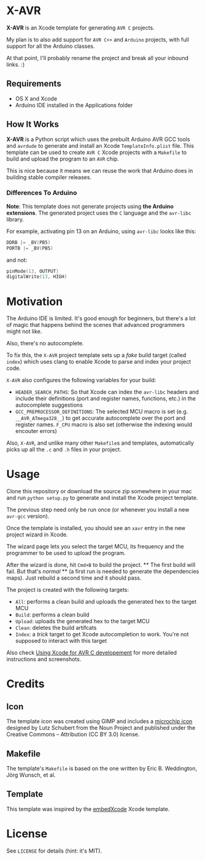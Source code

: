 # X-AVR

**X-AVR** is an Xcode template for generating `AVR C` projects.

My plan is to also add support for `AVR C++` and `Arduino` projects,
with full support for all the Arduino classes.

At that point, I'll probably rename the project and break all your
inbound links. :)

## Requirements

* OS X and Xcode
* Arduino IDE installed in the Applications folder

## How It Works

**X-AVR** is a Python script which uses the prebuilt Arduino AVR GCC tools and
`avrdude` to generate and install an Xcode `TemplateInfo.plist` file.
This template can be used to create `AVR C` Xcode projects with a `Makefile`
to build and upload the program to an `AVR` chip.

This is nice because it means we can reuse the work that Arduino does in
building stable compiler releases.

### Differences To Arduino

**Note**: This template does not generate projects using **the Arduino extensions**.
The generated project uses the `C` language and the `avr-libc` library.

For example, activating pin 13 on an Arduino, using `avr-libc` looks like this:

```C
DDRB |= _BV(PB5)
PORTB |= _BV(PB5)
```

and not:

```C
pinMode(13, OUTPUT)
digitalWrite(13, HIGH)
```

# Motivation

The Arduino IDE is limited. It's good enough for beginners, but there's a
lot of magic that happens behind the scenes that advanced programmers
might not like.

Also, there's no autocomplete.

To fix this, the `X-AVR` project template sets up a *fake* build target
(called `index`) which uses clang to enable Xcode to parse and index
your project code.

`X-AVR` also configures the following variables for your build:
* `HEADER_SEARCH_PATHS`: So that Xcode can index the `avr-libc` headers and include their definitions (port and register names, functions, etc.) in the autocomplete suggestions
* `GCC_PREPROCESSOR_DEFINITIONS`: The selected MCU macro is set (e.g. `__AVR_ATmega328__`) to get accurate autocomplete over the port and register names. `F_CPU` macro is also set (otherwise the indexing would encouter errors)

Also, `X-AVR`, and unlike many other `Makefile`s and templates, automatically picks up all the `.c` and `.h` files in your project.

# Usage

Clone this repository or download the source zip somewhere in your mac and run `python setup.py` to generate and install the Xcode project template.

The previous step need only be run once (or whenever you install a new `avr-gcc` version).

Once the template is installed, you should see an `xavr` entry in the new project wizard in Xcode.

The wizard page lets you select the target MCU, its frequency and the programmer to be used to upload the program.

After the wizard is done, hit `Cmd+B` to build the project.
** The first build will fail. But that's *normal* ** (a first run is needed to generate the dependencies maps).
Just rebuild a second time and it should pass.

The project is created with the following targets:

* `All`: performs a clean build and uploads the generated hex to the target MCU
* `Build`: performs a clean build
* `Upload`: uploads the generated hex to the target MCU
* `Clean`: deletes the build artifcats
* `Index`: a *trick* target to get Xcode autocompletion to work. You're not supposed to interact with this target

Also check [Using Xcode for AVR C developement](http://jawher.me/2014/03/21/using-Xcode-avr-c/) for more detailed instructions and screenshots.

# Credits

## Icon

The template icon was created using GIMP and includes a [microchip icon](http://thenounproject.com/term/microchip/31537/)
designed by Lutz Schubert from the Noun Project and published under the Creative Commons – Attribution (CC BY 3.0) license.

## Makefile

The template's `Makefile` is based on the one written by Eric B. Weddington, Jörg Wunsch, et al.

## Template

This template was inspired by the [embedXcode](http://embedXcode.weebly.com/) Xcode template.

# License

See `LICENSE` for details (hint: it's MIT).
